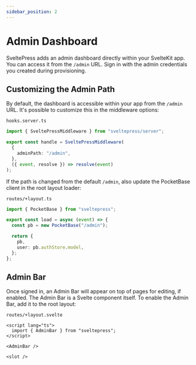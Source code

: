 ```yaml
---
sidebar_position: 2
---
```


# Admin Dashboard

SveltePress adds an admin dashboard directly within your SvelteKit app. You can
access it from the `/admin` URL. Sign in with the admin credentials you created
during provisioning.

## Customizing the Admin Path

By default, the dashboard is accessible within your app from the `/admin` URL.
It's possible to customize this in the middleware options:

`hooks.server.ts`

```ts
import { SveltePressMiddleware } from "sveltepress/server";

export const handle = SveltePressMiddleware(
  {
    adminPath: "/admin",
  },
  ({ event, resolve }) => resolve(event)
);
```

If the path is changed from the default `/admin`, also update the PocketBase client in the root layout loader:

`routes/+layout.ts`

```ts
import { PocketBase } from "sveltepress";

export const load = async (event) => {
  const pb = new PocketBase("/admin");

  return {
    pb,
    user: pb.authStore.model,
  };
};
```

## Admin Bar

Once signed in, an Admin Bar will appear on top of pages for editing, if enabled.
The Admin Bar is a Svelte component itself. To enable the Admin Bar, add it to the root layout:

`routes/+layout.svelte`

```svelte
<script lang="ts">
  import { AdminBar } from "sveltepress";
</script>

<AdminBar />

<slot />
```
